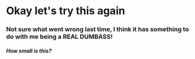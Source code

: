 # Okay let's try this again
### Not sure what went wrong last time, I think it has something to do with me being a REAL DUMBASS!
##### How small is this?

